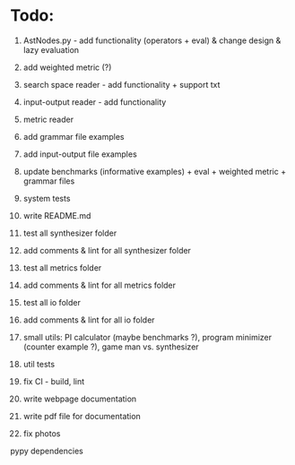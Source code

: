 # Todo:
1) AstNodes.py - add functionality (operators + eval) & change design & lazy evaluation
2) add weighted metric (?)
3) search space reader - add functionality + support txt
4) input-output reader - add functionality
5) metric reader
6) add grammar file examples
7) add input-output file examples
8) update benchmarks (informative examples) + eval + weighted metric + grammar files
9) system tests
10) write README.md

11) test all synthesizer folder
12) add comments & lint for all synthesizer folder
13) test all metrics folder
14) add comments & lint for all metrics folder
15) test all io folder
16) add comments & lint for all io folder
17) small utils: PI calculator (maybe benchmarks ?), program minimizer (counter example ?), game man vs. synthesizer
18) util tests
19) fix CI - build, lint
20) write webpage documentation
21) write pdf file for documentation
22) fix photos

pypy
dependencies
